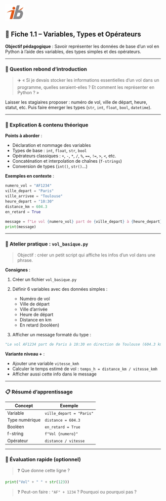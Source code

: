 ![Logo](images\logo.png)


## 🧩 Fiche 1.1 – Variables, Types et Opérateurs

**Objectif pédagogique** : Savoir représenter les données de base d’un vol en Python à l’aide des variables, des types simples et des opérateurs.

---

### 🔎 Question rebond d’introduction

> ✈️ « Si je devais stocker les informations essentielles d’un vol dans un programme, quelles seraient-elles ? Et comment les représenter en Python ? »

Laisser les stagiaires proposer : numéro de vol, ville de départ, heure, statut, etc. Puis faire émerger les types (`str`, `int`, `float`, `bool`, `datetime`).

---

### 🧠 Explication & contenu théorique

**Points à aborder** :

* Déclaration et nommage des variables
* Types de base : `int`, `float`, `str`, `bool`
* Opérateurs classiques : `+`, `-`, `*`, `/`, `%`, `==`, `!=`, `>`, `<`, etc.
* Concaténation et interpolation de chaînes (`f-strings`)
* Conversion de types (`int()`, `str()`…)

**Exemples en contexte** :

```python
numero_vol = "AF1234"
ville_depart = "Paris"
ville_arrivee = "Toulouse"
heure_depart = "10:30"
distance_km = 604.3
en_retard = True
```

```python
message = f"Le vol {numero_vol} part de {ville_depart} à {heure_depart}."
print(message)
```

---

### 🔧 Atelier pratique : `vol_basique.py`

> Objectif : créer un petit script qui affiche les infos d’un vol dans une phrase.

**Consignes** :

1. Créer un fichier `vol_basique.py`
2. Définir 6 variables avec des données simples :

   * Numéro de vol
   * Ville de départ
   * Ville d’arrivée
   * Heure de départ
   * Distance en km
   * En retard (booléen)
3. Afficher un message formaté du type :

```python
"Le vol AF1234 part de Paris à 10:30 en direction de Toulouse (604.3 km). Statut : En retard."
```

**Variante niveau +** :

* Ajouter une variable `vitesse_kmh`
* Calculer le temps estimé de vol : `temps_h = distance_km / vitesse_kmh`
* Afficher aussi cette info dans le message

---

### 📋 Résumé d’apprentissage

| Concept        | Exemple                  |
| -------------- | ------------------------ |
| Variable       | `ville_depart = "Paris"` |
| Type numérique | `distance = 604.3`       |
| Booléen        | `en_retard = True`       |
| f-string       | `f"Vol {numero}"`        |
| Opérateur      | `distance / vitesse`     |

---

### 🧪 Évaluation rapide (optionnel)

> ❓ Que donne cette ligne ?

```python
print("Vol" + " " + str(123))
```

> ❓ Peut-on faire : `"AF" + 1234` ? Pourquoi ou pourquoi pas ?

